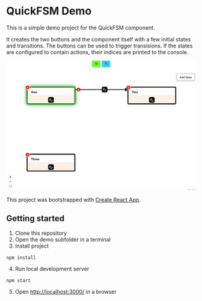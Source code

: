 # QuickFSM Demo

This is a simple demo project for the QuickFSM component.

It creates the two buttons and the component itself with a few initial states and transitions.
The buttons can be used to trigger transisions.
If the states are configured to contain actions, their indices are printed to the console.

![screenshot](screenshot.png)

This project was bootstrapped with [Create React App](https://github.com/facebook/create-react-app).

## Getting started
1. Clone this repository
2. Open the demo subfolder in a terminal
3. Install project
```
npm install
```
4. Run local development server
```
npm start
```
5. Open [http://localhost:3000/](http://localhost:3000/) in a browser
